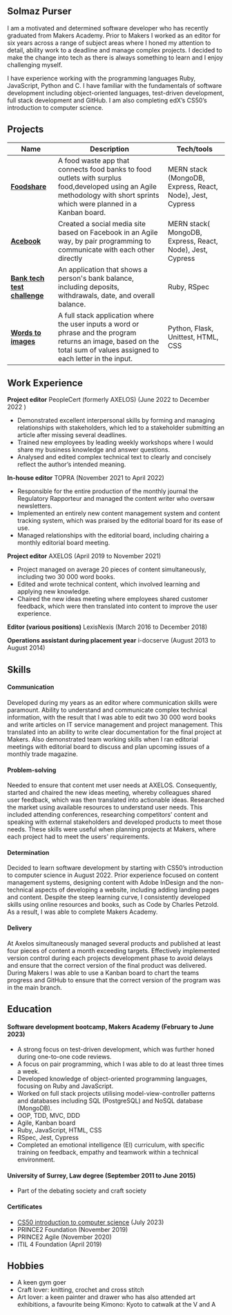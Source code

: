 ## Solmaz Purser

I am a motivated and determined software developer who has recently graduated from Makers Academy. Prior to Makers I worked as an editor for six years across a range of subject areas where I honed my attention to detail, ability work to a deadline and manage complex projects. I decided to make the change into tech as there is always something to learn and I enjoy challenging myself.

I have experience working with the programming languages Ruby, JavaScript, Python and C. I have familiar with the fundamentals of software development including object-oriented languages, test-driven development, full stack development and GitHub. I am also completing edX’s CS50’s introduction to computer science.

## Projects

| Name                         | Description       | Tech/tools        |
| ---------------------------- | ----------------- | ----------------- |
| [**Foodshare**](  https://github.com/maddc0de/foodshare)| A food waste app that connects food banks to food outlets with surplus food,developed using an Agile methodology with short sprints which were planned in a  Kanban board. | MERN stack (MongoDB, Express, React, Node), Jest, Cypress|
| [**Acebook**](https://github.com/bookloverbabe/acebook-mern-fire_team) | Created a social media site based on Facebook in an Agile way, by pair programming to communicate with each other directly| MERN stack( MongoDB, Express, React, Node), Jest, Cypress|
| [**Bank tech test challenge**](https://github.com/bookloverbabe/Bank-test-tech-challenge) | An application that shows a person's bank balance, including deposits, withdrawals, date, and overall balance.| Ruby, RSpec|
|[**Words to images**](https://github.com/bookloverbabe/words_to_images_CS50_project) | A full stack application where the user inputs a word or phrase and the program returns an image, based on the total sum of values assigned to each letter in the input. | Python, Flask, Unittest, HTML, CSS|


## Work Experience

**Project editor** PeopleCert (formerly AXELOS) (June 2022 to December 2022 )

- Demonstrated excellent interpersonal skills by forming and managing relationships with stakeholders, which led to a stakeholder submitting an article after missing several deadlines.
- Trained new employees by leading weekly workshops where I would share my business knowledge and answer questions.
- Analysed and edited complex technical text to clearly and concisely reflect the author’s intended meaning.

**In-house editor** TOPRA (November 2021 to April 2022)

- Responsible for the entire production of  the monthly journal the Regulatory Rapporteur and managed the content writer who oversaw newsletters.
- Implemented an entirely new content management system and content tracking system, which was praised by the editorial board for its ease of use.
- Managed relationships with the editorial board, including chairing a monthly editorial board meeting.

**Project editor** AXELOS (April 2019 to November 2021)  

- Project managed on average 20 pieces of content simultaneously, including two 30 000 word books.
- Edited and wrote technical content, which involved learning and applying new knowledge.
- Chaired the new ideas meeting where employees shared customer feedback, which were then translated into content to improve the user experience.

**Editor (various positions)** LexisNexis (March 2016 to December 2018)

**Operations assistant during placement year** i-docserve (August 2013 to August 2014)

## Skills
#### Communication
Developed during my years as an editor where communication skills were paramount. Ability to understand and communicate complex technical information, with the result that I was able to edit two 30 000 word books and write articles on IT service management and project management. This translated into an ability to write clear documentation for the final project at Makers. Also demonstrated team working skills when I ran editorial meetings with editorial board to discuss and plan upcoming issues of a monthly trade magazine.

#### Problem-solving
Needed to ensure that content met user needs at AXELOS. Consequently, started and chaired the new ideas meeting, whereby colleagues shared user feedback, which was then translated into actionable ideas. Researched the market using available resources to understand user needs. This included attending conferences, researching competitors’ content and speaking with external stakeholders and developed products to meet those needs. These skills were useful when planning projects at Makers, where each project had to meet the users' requirements.

#### Determination
Decided to learn software development by starting with CS50’s introduction to computer science in August 2022. Prior experience focused on content management systems, designing content with Adobe InDesign and the non-technical aspects of developing a website, including adding landing pages and content. Despite the steep learning curve, I consistently developed skills using online resources and books, such as Code by Charles Petzold. As a result, I was able to complete Makers Academy.

#### Delivery
At Axelos simultaneously managed several products and published at least four pieces of content a month exceeding targets. Effectively implemented version control during each projects development phase to avoid delays and ensure that the correct version of the final product was delivered. During Makers I was able to use a Kanban board to chart the teams progress and GitHub to ensure that the correct version of the program was in the main branch.

## Education

#### Software development bootcamp, Makers Academy (February to June 2023)
- A strong focus on test-driven development, which was further honed during one-to-one code reviews.
- A focus on pair programming, which I was able to do at least three times a week.
- Developed knowledge of object-oriented programming languages, focusing on Ruby and JavaScript.
- Worked on full stack projects utilising model-view-controller patterns and databases including SQL (PostgreSQL) and NoSQL database (MongoDB).
- OOP, TDD, MVC, DDD
- Agile, Kanban board
- Ruby, JavaScript, HTML, CSS
- RSpec, Jest, Cypress
- Completed an emotional intelligence (EI) curriculum, with specific training on feedback, empathy and teamwork within a technical environment.

#### University of Surrey, Law degree (September 2011 to June 2015)

- Part of the debating society and craft society

#### Certificates
- [CS50 introduction to computer science](https://certificates.cs50.io/bcf5ba3e-67a6-4eef-9af1-b0425566ad9b.pdf?size=letter) (July 2023)
- PRINCE2 Foundation (November 2019)
- PRINCE2 Agile (November 2020)
- ITIL 4 Foundation (April 2019)

## Hobbies

- A keen gym goer
- Craft lover: knitting, crochet and cross stitch
- Art lover: a keen painter and drawer who has also attended art exhibitions, a favourite being Kimono: Kyoto to catwalk at the V and A

